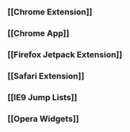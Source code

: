 ### [[Chrome Extension]]
### [[Chrome App]]
### [[Firefox Jetpack Extension]]
### [[Safari Extension]]
### [[IE9 Jump Lists]]
### [[Opera Widgets]]